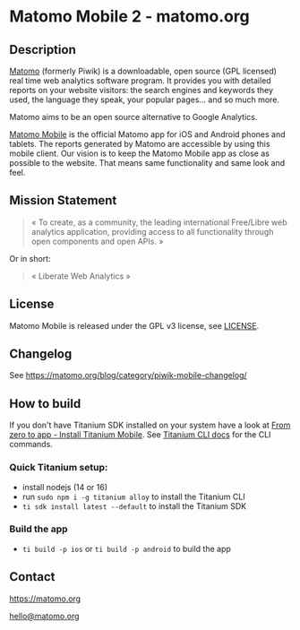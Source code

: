 # Matomo Mobile 2 - matomo.org

## Description

[Matomo](http://matomo.org/) (formerly Piwik) is a downloadable, open source (GPL licensed) real time web analytics
software program.  It provides you with detailed reports on your website
visitors: the search engines and keywords they used, the language they speak,
your popular pages... and so much more.

Matomo aims to be an open source alternative to Google Analytics.

[Matomo Mobile](https://matomo.org/mobile/) is the official Matomo app for iOS and Android phones and tablets.
The reports generated by Matomo are accessible by using this mobile client. Our
vision is to keep the Matomo Mobile app as close as possible to the website.
That means same functionality and same look and feel.

## Mission Statement

> « To create, as a community, the leading international Free/Libre web analytics application, providing access to all functionality through open components and open APIs. »

Or in short:
> « Liberate Web Analytics »

## License

Matomo Mobile is released under the GPL v3 license, see [LICENSE](LICENSE).

## Changelog

See https://matomo.org/blog/category/piwik-mobile-changelog/

## How to build

If you don't have Titanium SDK installed on your system have a look at [From zero to app - Install Titanium Mobile](https://fromzerotoapp.com/how-to-install-appcelerator-titanium/). See [Titanium CLI docs](https://titaniumsdk.com/guide/Titanium_SDK/Titanium_SDK_Guide/Titanium_Command-Line_Interface_Reference/) for the CLI commands.

### Quick Titanium setup:
* install nodejs (14 or 16)
* run `sudo npm i -g titanium alloy` to install the Titanium CLI
* `ti sdk install latest --default` to install the Titanium SDK

### Build the app
* `ti build -p ios` or `ti build -p android` to build the app

## Contact

https://matomo.org

hello@matomo.org
